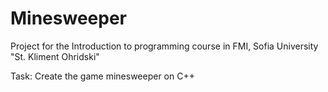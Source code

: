 # Minesweeper
Project for the Introduction to programming course in FMI, Sofia University "St. Kliment Ohridski"


Task: Create the game minesweeper on C++
